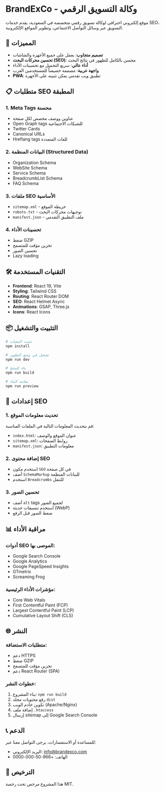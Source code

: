 # BrandExCo - وكالة التسويق الرقمي

موقع إلكتروني احترافي لوكالة تسويق رقمي متخصصة في السعودية، يقدم خدمات SEO، التسويق عبر وسائل التواصل الاجتماعي، وتطوير المواقع الإلكترونية.

## 🚀 المميزات

- **تصميم متجاوب**: يعمل على جميع الأجهزة والشاشات
- **تحسين محركات البحث (SEO)**: محسن بالكامل للظهور في نتائج البحث
- **أداء عالي**: سريع التحميل مع تحسينات الأداء
- **واجهة عربية**: مصممة خصيصاً للمستخدمين العرب
- **PWA**: تطبيق ويب تقدمي يمكن تثبيته على الأجهزة

## 📋 متطلبات SEO المطبقة

### 1. Meta Tags محسنة

- عناوين ووصف مخصص لكل صفحة
- Open Graph tags للشبكات الاجتماعية
- Twitter Cards
- Canonical URLs
- Hreflang tags للغات المتعددة

### 2. البيانات المنظمة (Structured Data)

- Organization Schema
- WebSite Schema
- Service Schema
- BreadcrumbList Schema
- FAQ Schema

### 3. ملفات SEO الأساسية

- `sitemap.xml` - خريطة الموقع
- `robots.txt` - توجيهات محركات البحث
- `manifest.json` - ملف التطبيق التقدمي

### 4. تحسينات الأداء

- ضغط GZIP
- تخزين مؤقت للمتصفح
- تحسين الصور
- Lazy loading

## 🛠️ التقنيات المستخدمة

- **Frontend**: React 19, Vite
- **Styling**: Tailwind CSS
- **Routing**: React Router DOM
- **SEO**: React Helmet Async
- **Animations**: GSAP, Three.js
- **Icons**: React Icons

## 📦 التثبيت والتشغيل

```bash
# تثبيت التبعيات
npm install

# تشغيل في وضع التطوير
npm run dev

# بناء للمنتج
npm run build

# معاينة البناء
npm run preview
```

## 🔧 إعدادات SEO

### 1. تحديث معلومات الموقع

قم بتحديث المعلومات التالية في الملفات المناسبة:

- `index.html`: عنوان الموقع والوصف
- `sitemap.xml`: روابط الصفحات
- `manifest.json`: معلومات التطبيق

### 2. إضافة محتوى SEO

- استخدم مكون `SEO` في كل صفحة
- أضف `SchemaMarkup` للبيانات المنظمة
- استخدم `Breadcrumbs` للتنقل

### 3. تحسين الصور

- أضف `alt` tags لجميع الصور
- استخدم تنسيقات حديثة (WebP)
- ضغط الصور قبل الرفع

## 📊 مراقبة الأداء

### أدوات SEO الموصى بها:

- Google Search Console
- Google Analytics
- Google PageSpeed Insights
- GTmetrix
- Screaming Frog

### مؤشرات الأداء الرئيسية:

- Core Web Vitals
- First Contentful Paint (FCP)
- Largest Contentful Paint (LCP)
- Cumulative Layout Shift (CLS)

## 🌐 النشر

### متطلبات الاستضافة:

- دعم HTTPS
- ضغط GZIP
- تخزين مؤقت للمتصفح
- دعم React Router (SPA)

### خطوات النشر:

1. بناء المشروع: `npm run build`
2. رفع محتويات مجلد `dist`
3. تكوين خادم الويب (Apache/Nginx)
4. إضافة ملف `.htaccess`
5. إرسال sitemap إلى Google Search Console

## 📞 الدعم

للمساعدة أو الاستفسارات، يرجى التواصل معنا عبر:

- البريد الإلكتروني: info@brandexco.com
- الهاتف: +966-50-000-0000

## 📄 الترخيص

هذا المشروع مرخص تحت رخصة MIT.
